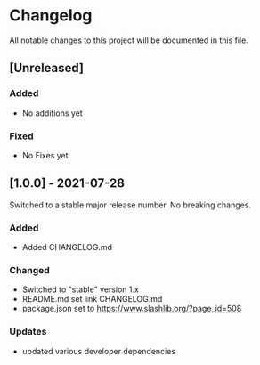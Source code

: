 # Changelog

All notable changes to this project will be documented in this file.

## [Unreleased]

### Added

- No additions yet

### Fixed

- No Fixes yet

## [1.0.0] - 2021-07-28

Switched to a stable major release number. No breaking changes.

### Added
- Added CHANGELOG.md

### Changed
- Switched to "stable" version 1.x
- README.md set link CHANGELOG.md
- package.json set to https://www.slashlib.org/?page_id=508

### Updates
- updated various developer dependencies
